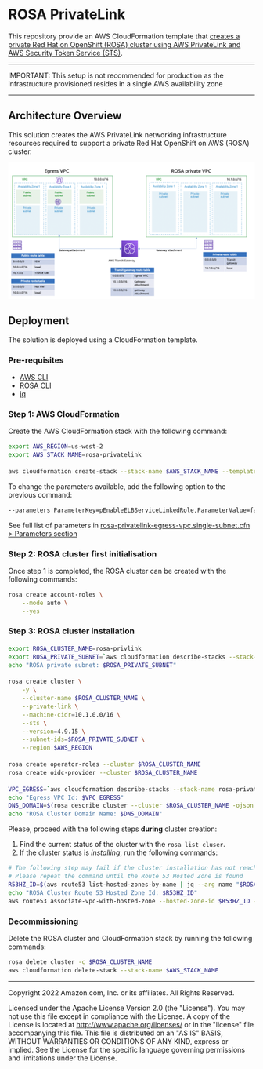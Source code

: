 # ROSA PrivateLink

This repository provide an AWS CloudFormation template that [creates a private Red Hat on OpenShift (ROSA) cluster using AWS PrivateLink and AWS Security Token Service (STS)](https://developers.redhat.com/articles/2022/04/27/create-privatelink-red-hat-openshift-cluster-aws-sts#create_the_subnets).

---

IMPORTANT: This setup is not recommended for production as the infrastructure provisioned resides in a single AWS availability zone  

---

## Architecture Overview

This solution creates the AWS PrivateLink networking infrastructure resources required to support a private Red Hat OpenShift on AWS (ROSA) cluster.

![rosa-privatelink-egress-vpc.single-subnet](assets/rosa-privatelink-egress-vpc.single-subnet.png)

## Deployment

The solution is deployed using a CloudFormation template.

### Pre-requisites

- [AWS CLI](https://docs.aws.amazon.com/cli/latest/userguide/getting-started-install.html)
- [ROSA CLI](https://github.com/openshift/rosa/releases)
- [jq](https://stedolan.github.io/jq/download/0)

### Step 1: AWS CloudFormation

Create the AWS CloudFormation stack with the following command:

```bash
export AWS_REGION=us-west-2
export AWS_STACK_NAME=rosa-privatelink

aws cloudformation create-stack --stack-name $AWS_STACK_NAME --template-body file://rosa-privatelink-egress-vpc.single-subnet.cfn.yml
```

To change the parameters available, add the following option to the previous command:

```bash
--parameters ParameterKey=pEnableELBServiceLinkedRole,ParameterValue=false ParameterKey=pROSAVPCSubnetCidrBlock,ParameterValue=10.1.0.0/17 ParameterKey=pROSAVPCCidrBlock,ParameterValue=10.1.0.0/16
```

See full list of parameters in [rosa-privatelink-egress-vpc.single-subnet.cfn > Parameters section](rosa-privatelink-egress-vpc.single-subnet.cfn.yml)

### Step 2: ROSA cluster first initialisation

Once step 1 is completed, the ROSA cluster can be created with the following commands:

```bash
rosa create account-roles \
    --mode auto \
    --yes
```

### Step 3: ROSA cluster installation

```bash
export ROSA_CLUSTER_NAME=rosa-privlink
export ROSA_PRIVATE_SUBNET=`aws cloudformation describe-stacks --stack-name $AWS_STACK_NAME --query "Stacks[0].Outputs[?OutputKey=='oRosaVpcSubnet'].OutputValue" --output text`
echo "ROSA private subnet: $ROSA_PRIVATE_SUBNET"

rosa create cluster \
    -y \
    --cluster-name $ROSA_CLUSTER_NAME \
    --private-link \
    --machine-cidr=10.1.0.0/16 \
    --sts \
    --version=4.9.15 \
    --subnet-ids=$ROSA_PRIVATE_SUBNET \
    --region $AWS_REGION

rosa create operator-roles --cluster $ROSA_CLUSTER_NAME
rosa create oidc-provider --cluster $ROSA_CLUSTER_NAME

VPC_EGRESS=`aws cloudformation describe-stacks --stack-name rosa-privatelink --query "Stacks[0].Outputs[?OutputKey=='oEgressVpc'].OutputValue" --output text`
echo "Egress VPC Id: $VPC_EGRESS"
DNS_DOMAIN=$(rosa describe cluster --cluster $ROSA_CLUSTER_NAME -ojson | jq -r .dns.base_domain)
echo "ROSA Cluster Domain Name: $DNS_DOMAIN"
```

Please, proceed with the following steps **during** cluster creation:

1. Find the current status of the cluster with the `rosa list cluser`.
2. If the cluster status is *installing*, run the following commands:

```bash
# The following step may fail if the cluster installation has not reached the DNS configuration stage. 
# Please repeat the command until the Route 53 Hosted Zone is found
R53HZ_ID=$(aws route53 list-hosted-zones-by-name | jq --arg name "$ROSA_CLUSTER_NAME.$DNS_DOMAIN." -r '.HostedZones | .[] | select(.Name=="\($name)") | .Id')
echo "ROSA Cluster Route 53 Hosted Zone Id: $R53HZ_ID"
aws route53 associate-vpc-with-hosted-zone --hosted-zone-id $R53HZ_ID --vpc VPCRegion=$AWS_REGION,VPCId=$VPC_EGRESS
```

### Decommissioning

Delete the ROSA cluster and CloudFormation stack by running the following commands:

```bash
rosa delete cluster -c $ROSA_CLUSTER_NAME
aws cloudformation delete-stack --stack-name $AWS_STACK_NAME
```

---

Copyright 2022 Amazon.com, Inc. or its affiliates. All Rights Reserved.

Licensed under the Apache License Version 2.0 (the "License"). You may not use this file except in compliance with the License. A copy of the License is located at <http://www.apache.org/licenses/> or in the "license" file accompanying this file. This file is distributed on an "AS IS" BASIS, WITHOUT WARRANTIES OR CONDITIONS OF ANY KIND, express or implied. See the License for the specific language governing permissions and limitations under the License.
